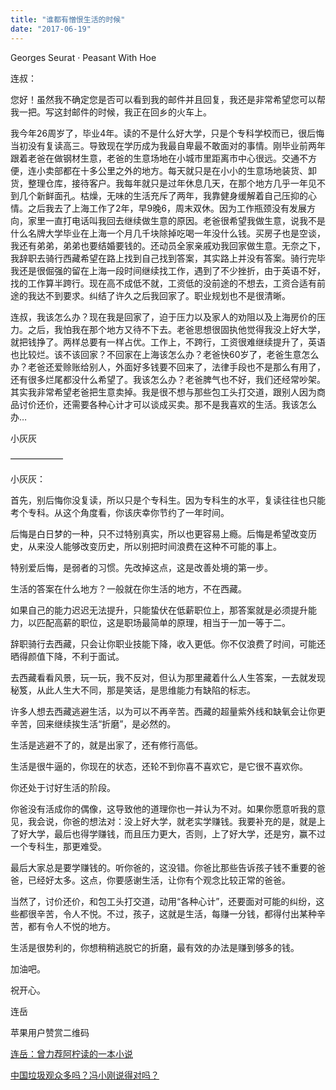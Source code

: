 ```yaml
---
title: "谁都有憎恨生活的时候"
date: "2017-06-19"
---
```


Georges Seurat · Peasant With Hoe

连叔：

您好！虽然我不确定您是否可以看到我的邮件并且回复，我还是非常希望您可以帮我一把。写这封邮件的时候，我正在回乡的火车上。

我今年26周岁了，毕业4年。读的不是什么好大学，只是个专科学校而已，很后悔当初没有复读高三。导致现在学历成为我最自卑最不敢面对的事情。刚毕业前两年跟着老爸在做钢材生意，老爸的生意场地在小城市里距离市中心很远。交通不方便，连小卖部都在十多公里之外的地方。每天就只是在小小的生意场地装货、卸货，整理仓库，接待客户。我每年就只是过年休息几天，在那个地方几乎一年见不到几个新鲜面孔。枯燥，无味的生活充斥了两年，我靠健身缓解着自己压抑的心情。之后我去了上海工作了2年，早9晚6，周末双休。因为工作瓶颈没有发展方向，家里一直打电话叫我回去继续做生意的原因。老爸很希望我做生意，说我不是什么名牌大学毕业在上海一个月几千块除掉吃喝一年没什么钱。买房子也是空谈，我还有弟弟，弟弟也要结婚要钱的。还动员全家亲戚劝我回家做生意。无奈之下，我辞职去骑行西藏希望在路上找到自己找到答案，其实路上并没有答案。骑行完毕我还是很倔强的留在上海一段时间继续找工作，遇到了不少挫折，由于英语不好，找的工作算半跨行。现在高不成低不就，工资低的没前途的不想去，工资合适有前途的我达不到要求。纠结了许久之后我回家了。职业规划也不是很清晰。

连叔，我该怎么办？现在我是回家了，迫于压力以及家人的劝阻以及上海房价的压力。之后，我怕我在那个地方又待不下去。老爸思想很固执他觉得我没上好大学，就把钱挣了。两样总要有一样占优。工作上，不跨行，工资很难继续提升了，英语也比较烂。该不该回家？不回家在上海该怎么办？老爸快60岁了，老爸生意怎么办？老爸还爱赊账给别人，外面好多钱要不回来了，法律手段也不是那么有用了，还有很多烂尾都没什么希望了。我该怎么办？老爸脾气也不好，我们还经常吵架。其实我非常希望老爸把生意卖掉。我是很不想与那些包工头打交道，跟别人因为商品讨价还价，还需要各种心计才可以谈成买卖。那不是我喜欢的生活。我该怎么办…

小灰灰  

——————

小灰灰：

首先，别后悔你没复读，所以只是个专科生。因为专科生的水平，复读往往也只能考个专科。从这个角度看，你该庆幸你节约了一年时间。

后悔是白日梦的一种，只不过特别真实，所以也更容易上瘾。后悔是希望改变历史，从来没人能够改变历史，所以别把时间浪费在这种不可能的事上。

特别爱后悔，是弱者的习惯。先改掉这点，这是改善处境的第一步。

生活的答案在什么地方？一般就在你生活的地方，不在西藏。

如果自己的能力迟迟无法提升，只能蛰伏在低薪职位上，那答案就是必须提升能力，以匹配高薪的职位，这是职场最简单的原理，相当于一加一等于二。

辞职骑行去西藏，只会让你职业技能下降，收入更低。你不仅浪费了时间，可能还晒得颜值下降，不利于面试。

去西藏看看风景，玩一玩，我不反对，但认为那里藏着什么人生答案，一去就发现秘笈，从此人生大不同，那是笑话，是思维能力有缺陷的标志。

许多人想去西藏逃避生活，以为可以不再辛苦。西藏的超量紫外线和缺氧会让你更辛苦，回来继续挨生活“折磨”，是必然的。

生活是逃避不了的，就是出家了，还有修行高低。 

生活是很牛逼的，你现在的状态，还轮不到你喜不喜欢它，是它很不喜欢你。

你还处于讨好生活的阶段。  

你爸没有活成你的偶像，这导致他的道理你也一并认为不对。如果你愿意听我的意见，我会说，你爸的想法对：没上好大学，就老实学赚钱。我要补充的是，就是上了好大学，最后也得学赚钱，而且压力更大，否则，上了好大学，还是穷，赢不过一个专科生，那更难受。

最后大家总是要学赚钱的。听你爸的，这没错。你爸比那些告诉孩子钱不重要的爸爸，已经好太多。这点，你要感谢生活，让你有个观念比较正常的爸爸。

当然了，讨价还价，和包工头打交道，动用“各种心计”，还要面对可能的纠纷，这些都很辛苦，令人不悦。不过，孩子，这就是生活，每赚一分钱，都得付出某种辛苦，都有令人不悦的地方。

生活是很势利的，你想稍稍逃脱它的折磨，最有效的办法是赚到够多的钱。

加油吧。

祝开心。

连岳

苹果用户赞赏二维码

[连岳：曾力荐阿柠读的一本小说](http://mp.weixin.qq.com/s?__biz=MzUzOTA0NDYzNQ==&mid=2247483909&idx=1&sn=54392bec805c5f54d235e6a7855241d3&chksm=facf3c71cdb8b5670b6725fabfafb876b29f0d45add2c6c09f2b63a1bbc6163457079ca7f87d&scene=21#wechat_redirect)  

[中国垃圾观众多吗？冯小刚说得对吗？](http://mp.weixin.qq.com/s?__biz=MjM5NDU0Mjk2MQ==&mid=2651623175&idx=1&sn=11959883deaf5d1fb5a67021a1876df1&chksm=bd7e0b198a09820f1a0e0161a34581334d8fd642cb3ffb37cc2aa55af956201208c6bd9c95bf&scene=21#wechat_redirect)
